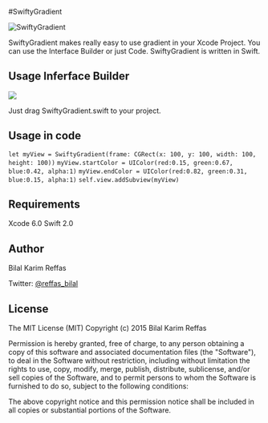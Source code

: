 #SwiftyGradient


![SwiftyGradient](http://i.imgur.com/Jhd3HMl.png)


SwiftyGradient makes really easy to use gradient in your Xcode Project.
You can use the Interface Builder or just Code.
SwiftyGradient is written in Swift.


## Usage Inferface Builder
<img src="http://g.recordit.co/8onVFQBDcA.gif">

Just drag SwiftyGradient.swift to your project.

## Usage in code

`let myView = SwiftyGradient(frame: CGRect(x: 100, y: 100, width: 100, height: 100))`
 `myView.startColor = UIColor(red:0.15, green:0.67, blue:0.42, alpha:1)`
 `myView.endColor = UIColor(red:0.82, green:0.31, blue:0.15, alpha:1)`
 `self.view.addSubview(myView)`
 

## Requirements

Xcode 6.0 Swift 2.0


## Author

Bilal Karim Reffas

Twitter: [@reffas_bilal](https://twitter.com/reffas_bilal)


## License

The MIT License (MIT)
Copyright (c) 2015 Bilal Karim Reffas

Permission is hereby granted, free of charge, to any person obtaining a copy of this software and associated documentation files (the "Software"), to deal in the Software without restriction, including without limitation the rights to use, copy, modify, merge, publish, distribute, sublicense, and/or sell copies of the Software, and to permit persons to whom the Software is furnished to do so, subject to the following conditions:

The above copyright notice and this permission notice shall be included in all copies or substantial portions of the Software.
